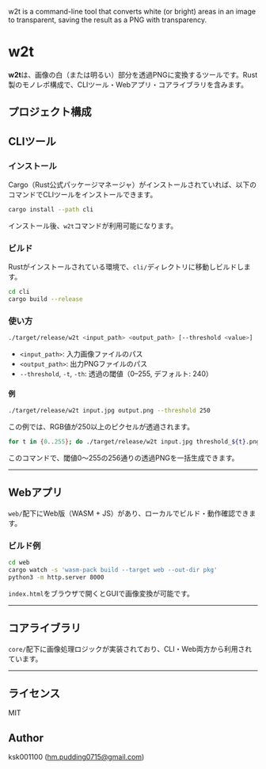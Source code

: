 w2t is a command-line tool that converts white (or bright) areas in an image to transparent, saving the result as a PNG with transparency.

# w2t

**w2t**は、画像の白（または明るい）部分を透過PNGに変換するツールです。Rust製のモノレポ構成で、CLIツール・Webアプリ・コアライブラリを含みます。

## プロジェクト構成



## CLIツール

### インストール

Cargo（Rust公式パッケージマネージャ）がインストールされていれば、以下のコマンドでCLIツールをインストールできます。

```sh
cargo install --path cli
```

インストール後、`w2t`コマンドが利用可能になります。

### ビルド

Rustがインストールされている環境で、`cli/`ディレクトリに移動しビルドします。

```sh
cd cli
cargo build --release
```

### 使い方

```sh
./target/release/w2t <input_path> <output_path> [--threshold <value>]
```

- `<input_path>`: 入力画像ファイルのパス
- `<output_path>`: 出力PNGファイルのパス
- `--threshold`, `-t`, `-th`: 透過の閾値（0–255, デフォルト: 240）

#### 例

```sh
./target/release/w2t input.jpg output.png --threshold 250
```
この例では、RGB値が250以上のピクセルが透過されます。

```sh
for t in {0..255}; do ./target/release/w2t input.jpg threshold_${t}.png -t $t; done
```
このコマンドで、閾値0〜255の256通りの透過PNGを一括生成できます。

---

## Webアプリ

`web/`配下にWeb版（WASM + JS）があり、ローカルでビルド・動作確認できます。

### ビルド例

```sh
cd web
cargo watch -s 'wasm-pack build --target web --out-dir pkg'
python3 -m http.server 8000
```

`index.html`をブラウザで開くとGUIで画像変換が可能です。

---

## コアライブラリ

`core/`配下に画像処理ロジックが実装されており、CLI・Web両方から利用されています。

---

## ライセンス

MIT

## Author

ksk001100 (<hm.pudding0715@gmail.com>)
